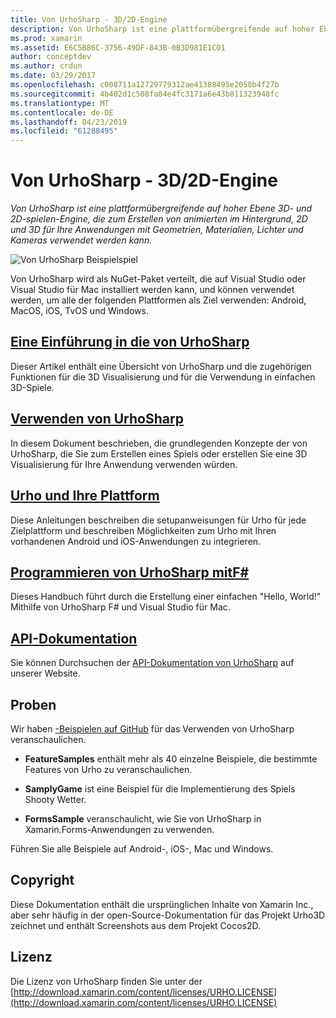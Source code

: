 ```yaml
---
title: Von UrhoSharp - 3D/2D-Engine
description: Von UrhoSharp ist eine plattformübergreifende auf hoher Ebene 3D- und 2D-spielen-Engine, die zum Erstellen von animierten im Hintergrund, 2D und 3D für Ihre Anwendungen mit Geometrien, Materialien, Lichter und Kameras verwendet werden kann.
ms.prod: xamarin
ms.assetid: E6C5B86C-3756-49DF-843B-0B3D981E1C01
author: conceptdev
ms.author: crdun
ms.date: 03/29/2017
ms.openlocfilehash: c008711a12729779312ae41388495e2058b4f27b
ms.sourcegitcommit: 4b402d1c508fa84e4fc3171a6e43b811323948fc
ms.translationtype: MT
ms.contentlocale: de-DE
ms.lasthandoff: 04/23/2019
ms.locfileid: "61288495"
---
```

# <a name="urhosharp---3d2d-engine"></a>Von UrhoSharp - 3D/2D-Engine

_Von UrhoSharp ist eine plattformübergreifende auf hoher Ebene 3D- und 2D-spielen-Engine, die zum Erstellen von animierten im Hintergrund, 2D und 3D für Ihre Anwendungen mit Geometrien, Materialien, Lichter und Kameras verwendet werden kann._

![Von UrhoSharp Beispielspiel](images/video.gif)

Von UrhoSharp wird als NuGet-Paket verteilt, die auf Visual Studio oder Visual Studio für Mac installiert werden kann, und können verwendet werden, um alle der folgenden Plattformen als Ziel verwenden: Android, MacOS, iOS, TvOS und Windows.

## <a name="an-introduction-to-urhosharpgraphics-gamesurhosharpintroductionmd"></a>[Eine Einführung in die von UrhoSharp](~/graphics-games/urhosharp/introduction.md)

Dieser Artikel enthält eine Übersicht von UrhoSharp und die zugehörigen Funktionen für die 3D Visualisierung und für die Verwendung in einfachen 3D-Spiele.

## <a name="using-urhosharpgraphics-gamesurhosharpusingmd"></a>[Verwenden von UrhoSharp](~/graphics-games/urhosharp/using.md)

In diesem Dokument beschrieben, die grundlegenden Konzepte der von UrhoSharp, die Sie zum Erstellen eines Spiels oder erstellen Sie eine 3D Visualisierung für Ihre Anwendung verwenden würden.

## <a name="urho-and-your-platformgraphics-gamesurhosharpplatformindexmd"></a>[Urho und Ihre Plattform](~/graphics-games/urhosharp/platform/index.md)

Diese Anleitungen beschreiben die setupanweisungen für Urho für jede Zielplattform und beschreiben Möglichkeiten zum Urho mit Ihren vorhandenen Android und iOS-Anwendungen zu integrieren.

## <a name="programming-urhosharp-with-fgraphics-gamesurhosharpfsharpmd"></a>[Programmieren von UrhoSharp mitF#](~/graphics-games/urhosharp/fsharp.md)

Dieses Handbuch führt durch die Erstellung einer einfachen "Hello, World!" Mithilfe von UrhoSharp F# und Visual Studio für Mac.

## <a name="api-documentationhttpsdeveloperxamarincomapirooturho"></a>[API-Dokumentation](https://developer.xamarin.com/api/root/Urho/)

Sie können Durchsuchen der [API-Dokumentation von UrhoSharp](https://developer.xamarin.com/api/root/Urho/) auf unserer Website.

## <a name="samples"></a>Proben

Wir haben [-Beispielen auf GitHub](https://github.com/xamarin/urho-samples) für das Verwenden von UrhoSharp veranschaulichen.

- **FeatureSamples** enthält mehr als 40 einzelne Beispiele, die bestimmte Features von Urho zu veranschaulichen.

- **SamplyGame** ist eine Beispiel für die Implementierung des Spiels Shooty Wetter.

- **FormsSample** veranschaulicht, wie Sie von UrhoSharp in Xamarin.Forms-Anwendungen zu verwenden.

Führen Sie alle Beispiele auf Android-, iOS-, Mac und Windows.

## <a name="copyright"></a>Copyright

Diese Dokumentation enthält die ursprünglichen Inhalte von Xamarin Inc., aber sehr häufig in der open-Source-Dokumentation für das Projekt Urho3D zeichnet und enthält Screenshots aus dem Projekt Cocos2D.

## <a name="license"></a>Lizenz

Die Lizenz von UrhoSharp finden Sie unter der [http://download.xamarin.com/content/licenses/URHO.LICENSE](http://download.xamarin.com/content/licenses/URHO.LICENSE)

